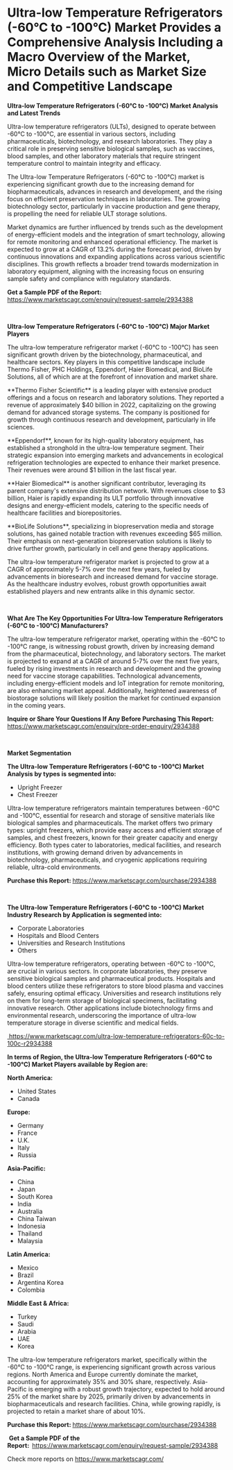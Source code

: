 <p><h1>Ultra-low Temperature Refrigerators (-60°C to -100°C) Market Provides a Comprehensive Analysis Including a Macro Overview of the Market, Micro Details such as Market Size and Competitive Landscape</h1></p><p><strong>Ultra-low Temperature Refrigerators (-60°C to -100°C) Market Analysis and Latest Trends</strong></p>
<p><p>Ultra-low temperature refrigerators (ULTs), designed to operate between -60°C to -100°C, are essential in various sectors, including pharmaceuticals, biotechnology, and research laboratories. They play a critical role in preserving sensitive biological samples, such as vaccines, blood samples, and other laboratory materials that require stringent temperature control to maintain integrity and efficacy.</p><p>The Ultra-low Temperature Refrigerators (-60°C to -100°C) market is experiencing significant growth due to the increasing demand for biopharmaceuticals, advances in research and development, and the rising focus on efficient preservation techniques in laboratories. The growing biotechnology sector, particularly in vaccine production and gene therapy, is propelling the need for reliable ULT storage solutions.</p><p>Market dynamics are further influenced by trends such as the development of energy-efficient models and the integration of smart technology, allowing for remote monitoring and enhanced operational efficiency. The market is expected to grow at a CAGR of 13.2% during the forecast period, driven by continuous innovations and expanding applications across various scientific disciplines. This growth reflects a broader trend towards modernization in laboratory equipment, aligning with the increasing focus on ensuring sample safety and compliance with regulatory standards.</p></p>
<p><strong>Get a Sample PDF of the Report:&nbsp;</strong> <a href="https://www.marketscagr.com/enquiry/request-sample/2934388?utm_campaign=2452&utm_medium=2&utm_source=Github&utm_content=ia&utm_term=13032025&utm_id=ultra-low-temperature-refrigerators-60c-to-100c">https://www.marketscagr.com/enquiry/request-sample/2934388</a></p>
<p>&nbsp;</p>
<p><strong>Ultra-low Temperature Refrigerators (-60°C to -100°C) Major Market Players</strong></p>
<p><p>The ultra-low temperature refrigerator market (-60°C to -100°C) has seen significant growth driven by the biotechnology, pharmaceutical, and healthcare sectors. Key players in this competitive landscape include Thermo Fisher, PHC Holdings, Eppendorf, Haier Biomedical, and BioLife Solutions, all of which are at the forefront of innovation and market share.</p><p>**Thermo Fisher Scientific** is a leading player with extensive product offerings and a focus on research and laboratory solutions. They reported a revenue of approximately $40 billion in 2022, capitalizing on the growing demand for advanced storage systems. The company is positioned for growth through continuous research and development, particularly in life sciences.</p><p>**Eppendorf**, known for its high-quality laboratory equipment, has established a stronghold in the ultra-low temperature segment. Their strategic expansion into emerging markets and advancements in ecological refrigeration technologies are expected to enhance their market presence. Their revenues were around $1 billion in the last fiscal year.</p><p>**Haier Biomedical** is another significant contributor, leveraging its parent company's extensive distribution network. With revenues close to $3 billion, Haier is rapidly expanding its ULT portfolio through innovative designs and energy-efficient models, catering to the specific needs of healthcare facilities and biorepositories.</p><p>**BioLife Solutions**, specializing in biopreservation media and storage solutions, has gained notable traction with revenues exceeding $65 million. Their emphasis on next-generation biopreservation solutions is likely to drive further growth, particularly in cell and gene therapy applications.</p><p>The ultra-low temperature refrigerator market is projected to grow at a CAGR of approximately 5-7% over the next few years, fueled by advancements in bioresearch and increased demand for vaccine storage. As the healthcare industry evolves, robust growth opportunities await established players and new entrants alike in this dynamic sector.</p></p>
<p>&nbsp;</p>
<p><strong>What Are The Key Opportunities For Ultra-low Temperature Refrigerators (-60°C to -100°C) Manufacturers?</strong></p>
<p><p>The ultra-low temperature refrigerator market, operating within the -60°C to -100°C range, is witnessing robust growth, driven by increasing demand from the pharmaceutical, biotechnology, and laboratory sectors. The market is projected to expand at a CAGR of around 5-7% over the next five years, fueled by rising investments in research and development and the growing need for vaccine storage capabilities. Technological advancements, including energy-efficient models and IoT integration for remote monitoring, are also enhancing market appeal. Additionally, heightened awareness of biostorage solutions will likely position the market for continued expansion in the coming years.</p></p>
<p><strong>Inquire or Share Your Questions If Any Before Purchasing This Report:</strong> <a href="https://www.marketscagr.com/enquiry/pre-order-enquiry/2934388?utm_campaign=2452&utm_medium=2&utm_source=Github&utm_content=ia&utm_term=13032025&utm_id=ultra-low-temperature-refrigerators-60c-to-100c">https://www.marketscagr.com/enquiry/pre-order-enquiry/2934388</a></p>
<p>&nbsp;</p>
<p><strong>Market Segmentation</strong></p>
<p><strong>The Ultra-low Temperature Refrigerators (-60°C to -100°C) Market Analysis by types is segmented into:</strong></p>
<p><ul><li>Upright Freezer</li><li>Chest Freezer</li></ul></p>
<p><p>Ultra-low temperature refrigerators maintain temperatures between -60°C and -100°C, essential for research and storage of sensitive materials like biological samples and pharmaceuticals. The market offers two primary types: upright freezers, which provide easy access and efficient storage of samples, and chest freezers, known for their greater capacity and energy efficiency. Both types cater to laboratories, medical facilities, and research institutions, with growing demand driven by advancements in biotechnology, pharmaceuticals, and cryogenic applications requiring reliable, ultra-cold environments.</p></p>
<p><strong>Purchase this Report:&nbsp;</strong><a href="https://www.marketscagr.com/purchase/2934388?utm_campaign=2452&utm_medium=2&utm_source=Github&utm_content=ia&utm_term=13032025&utm_id=ultra-low-temperature-refrigerators-60c-to-100c">https://www.marketscagr.com/purchase/2934388</a></p>
<p>&nbsp;</p>
<p><strong>The Ultra-low Temperature Refrigerators (-60°C to -100°C) Market Industry Research by Application is segmented into:</strong></p>
<p><ul><li>Corporate Laboratories</li><li>Hospitals and Blood Centers</li><li>Universities and Research Institutions</li><li>Others</li></ul></p>
<p><p>Ultra-low temperature refrigerators, operating between -60°C to -100°C, are crucial in various sectors. In corporate laboratories, they preserve sensitive biological samples and pharmaceutical products. Hospitals and blood centers utilize these refrigerators to store blood plasma and vaccines safely, ensuring optimal efficacy. Universities and research institutions rely on them for long-term storage of biological specimens, facilitating innovative research. Other applications include biotechnology firms and environmental research, underscoring the importance of ultra-low temperature storage in diverse scientific and medical fields.</p></p>
<p><a href="https://www.marketscagr.com/ultra-low-temperature-refrigerators-60c-to-100c-r2934388?utm_campaign=2452&utm_medium=2&utm_source=Github&utm_content=ia&utm_term=13032025&utm_id=ultra-low-temperature-refrigerators-60c-to-100c">&nbsp;https://www.marketscagr.com/ultra-low-temperature-refrigerators-60c-to-100c-r2934388</a></p>
<p><strong>In terms of Region, the Ultra-low Temperature Refrigerators (-60°C to -100°C) Market Players available by Region are:</strong></p>
<p>
    <p> <strong> North America: </strong>
        <ul>
            <li>United States</li>
            <li>Canada</li>
        </ul>
        </p> 
    <p> <strong> Europe: </strong>
        <ul>
            <li>Germany</li>
            <li>France</li>
            <li>U.K.</li>
            <li>Italy</li>
            <li>Russia</li>
        </ul>
        </p> 
    <p> <strong> Asia-Pacific: </strong>
        <ul>
            <li>China</li>
            <li>Japan</li>
            <li>South Korea</li>
            <li>India</li>
            <li>Australia</li>
            <li>China Taiwan</li>
            <li>Indonesia</li>
            <li>Thailand</li>
            <li>Malaysia</li>
        </ul>
        </p> 
    <p> <strong> Latin America: </strong>
        <ul>
            <li>Mexico</li>
            <li>Brazil</li>
            <li>Argentina Korea</li>
            <li>Colombia</li>
        </ul>
        </p> 
    <p> <strong> Middle East & Africa: </strong>
        <ul>
            <li>Turkey</li>
            <li>Saudi</li>
            <li>Arabia</li>
            <li>UAE</li>
            <li>Korea</li>
        </ul>
    </p>
    </p>
<p><p>The ultra-low temperature refrigerators market, specifically within the -60°C to -100°C range, is experiencing significant growth across various regions. North America and Europe currently dominate the market, accounting for approximately 35% and 30% share, respectively. Asia-Pacific is emerging with a robust growth trajectory, expected to hold around 25% of the market share by 2025, primarily driven by advancements in biopharmaceuticals and research facilities. China, while growing rapidly, is projected to retain a market share of about 10%.</p></p>
<p><strong>Purchase this Report: </strong><a href="https://www.marketscagr.com/purchase/2934388?utm_campaign=2452&utm_medium=2&utm_source=Github&utm_content=ia&utm_term=13032025&utm_id=ultra-low-temperature-refrigerators-60c-to-100c">https://www.marketscagr.com/purchase/2934388</a></p>
<p>&nbsp;<strong>Get a Sample PDF of the Report:&nbsp;&nbsp;</strong><a href="https://www.marketscagr.com/enquiry/request-sample/2934388?utm_campaign=2452&utm_medium=2&utm_source=Github&utm_content=ia&utm_term=13032025&utm_id=ultra-low-temperature-refrigerators-60c-to-100c">https://www.marketscagr.com/enquiry/request-sample/2934388</a></p>
<p><strong></strong></p>
<p>Check more reports on <a href="https://www.marketscagr.com/?utm_campaign=2452&utm_medium=2&utm_source=Github&utm_content=ia&utm_term=13032025&utm_id=ultra-low-temperature-refrigerators-60c-to-100c">https://www.marketscagr.com/</a></p>